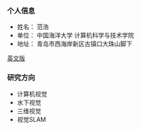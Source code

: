 ### 个人信息

- 姓名： 范浩
- 单位： 中国海洋大学 计算机科学与技术学院
- 地址： 青岛市西海岸新区古镇口大珠山脚下

<a href="/index-en.html"> 英文版 </a>

### 研究方向
- 计算机视觉
- 水下视觉
- 三维视觉
- 视觉SLAM


